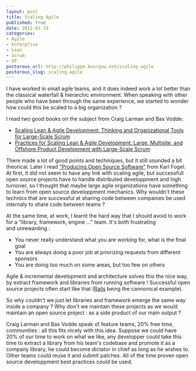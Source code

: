 ```yaml
---
layout: post
title: Scaling Agile
published: true
date: 2012-01-19
categories:
- Agile
- Enterprise
- Lean
- Scrum
- XP
posterous_url: http://philippe.bourgau.net/scaling-agile
posterous_slug: scaling-agile
---
```

<p>I have worked in small agile teams, and it does indeed work a lot better than the classical waterfall &amp; hierarchic environment. When speaking with other people who have been through the same experience,&nbsp;we started to wonder how could this be scaled to a big organization ?</p>
<p>I read two good books on the subject from Craig Larman and Bas Vodde:</p>
<ul>
<li>
<div><span><a href="http://www.amazon.com/Scaling-Lean-Agile-Development-Organizational/dp/0321480961/ref=sr_1_1?s=books&amp;ie=UTF8&amp;qid=1326974242&amp;sr=1-1">Scaling Lean &amp; Agile Development: Thinking and Organizational Tools for Large-Scale Scrum</a></span></div>
</li>
<li>
<div><span><a href="http://www.amazon.com/Practices-Scaling-Lean-Agile-Development/dp/0321636406/ref=sr_1_2?s=books&amp;ie=UTF8&amp;qid=1326974242&amp;sr=1-2">Practices for Scaling Lean &amp; Agile Development: Large, Multisite, and Offshore Product Development with Large-Scale Scrum</a></span></div>
</li>
</ul>
<p>There made a lot of good points and techniques, but it&nbsp;still sounded a bit theorical. Later&nbsp;I read <a href="http://producingoss.com/">"Producing Open Source Software"</a>&nbsp;from Karl Fogel. At first,&nbsp;it did not seem to&nbsp;have any link with scaling agile, but successfull open source projects have to&nbsp;handle distributed developpment&nbsp;and&nbsp;high turnover, so I thought that maybe large&nbsp;agile organizations have something to learn from open source developpment mechanics. Why wouldn't these technics that are successful at sharing code between companies be used internaly to share code between teams ?</p>
<p>At the same time, at work, I learnt the hard way that I should avoid to work for a "library, framework, engine ..." team. It's both frustrating and&nbsp;unrewarding :</p>
<ul>
<li>
<div>You never really understand what you are working for, what is the final goal</div>
</li>
<li>
<div>You are always doing a poor job at priorizing requests from different sponsors</div>
</li>
<li>
<div>You are doing too much on some areas, but too few on others</div>
</li>
</ul>
<p>Agile &amp; incremental development and architecture solves this the nice&nbsp;way, by extract framework and libraries from running software ! Successful open source projects often start&nbsp;like that&nbsp;(<a href="http://rubyonrails.org/">Rails</a> being the cannonical example).</p>
<p>So why couldn't we just let libraries and framework emerge&nbsp;the same way inside a company ? Why don't we maintain these projects as we would maintain an open source project : as a side product of&nbsp;our main output ?</p>
<p>Craig Larman and Bas Vodde speak of feature teams, 20% free time, communities : all this fits nicely with this idea. Suppose we could&nbsp;have 20%&nbsp;of our time to work on what we like, any developper could take&nbsp;this time to extract a library from his team's codebase and promote it as a company library, he could become dictator in chief as long as he wishes to. Other teams could reuse it and submit patches. All of the time proven open source developpment best practices could be used.</p>
